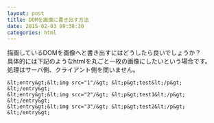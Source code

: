 ```yaml
---
layout: post
title: DOMを画像に書き出す方法
date: 2015-02-03 09:38:30
categories: html
---
```

<p>描画しているDOMを画像へと書き出すにはどうしたら良いでしょうか？<br>
具体的には下記のようなhtmlを丸ごと一枚の画像にしたいという場合です。<br>
処理はサーバ側、クライアント側を問いません。</p>

```
&lt;entry&gt;&lt;img src="1"/&gt; &lt;p&gt;test&lt;/p&gt; &lt;/entry&gt;
&lt;entry&gt;&lt;img src="2"/&gt; &lt;p&gt;test1&lt;/p&gt; &lt;/entry&gt; 
&lt;entry&gt;&lt;img src="3"/&gt; &lt;p&gt;test2&lt;/p&gt; &lt;/entry&gt; 
```
